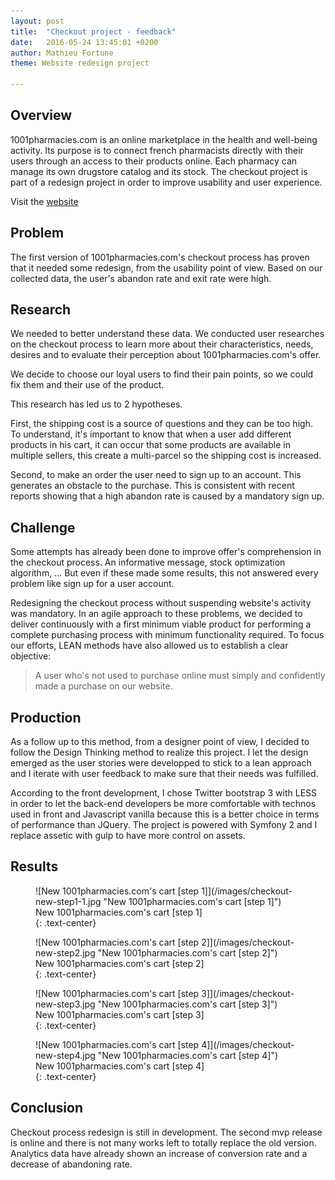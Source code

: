 ```yaml
---
layout: post
title:  "Checkout project - feedback"
date:   2016-05-24 13:45:01 +0200
author: Mathieu Fortune
theme: Website redesign project

---
```


## Overview


1001pharmacies.com is an online marketplace in the health and well-being activity.
Its purpose is to connect french pharmacists directly with their users through an access to their products online.
Each pharmacy can manage its own drugstore catalog and its stock.
The checkout project is part of a redesign project in order to improve usability and user experience.

Visit the [website](http://www.1001pharmacies.com/ "Visit 1001pharmacies.com website")

## Problem


The first version of 1001pharmacies.com's checkout process has proven that it needed some redesign, from the usability point of view. Based on our collected data, the user's abandon rate and exit rate were high.

## Research


We needed to better understand these data. We conducted user researches on the checkout process to learn more about their characteristics, needs, desires and to evaluate their perception about 1001pharmacies.com's offer.

We decide to choose our loyal users to find their pain points, so we could fix them and their use of the product.

This research has led us to 2 hypotheses.

First, the shipping cost is a source of questions and they can be too high.
To understand, it's important to know that when a user add different products in his cart, it can occur that some products are available in multiple sellers, this create a multi-parcel so the shipping cost is increased.

Second, to make an order the user need to sign up to an account. This generates an obstacle to the purchase.
This is consistent with recent reports showing that a high abandon rate is caused by a mandatory sign up.

## Challenge


Some attempts has already been done to improve offer's comprehension in the checkout process.
An informative message, stock optimization algorithm, ... But even if these made some results, this not answered every problem like sign up for a user account.

Redesigning the checkout process without suspending website's activity was mandatory.
In an agile approach to these problems, we decided to deliver continuously with a first minimum viable product for performing a complete purchasing process with minimum functionality required.
To focus our efforts, LEAN methods have also allowed us to establish a clear objective:
<blockquote>
A user who's not used to purchase online must simply and confidently made a purchase on our website.
</blockquote>

## Production


As a follow up to this method, from a designer point of view, I decided to follow the Design Thinking method to realize this project. I let the design emerged as the user stories were developped to stick to a lean approach and I iterate with user feedback to make sure that their needs was fulfilled.

According to the front development, I chose Twitter bootstrap 3 with LESS in order to let the back-end developers be more comfortable with technos used in front and Javascript vanilla because this is a better choice in terms of performance than JQuery. The project is powered with Symfony 2 and I replace assetic with gulp to have more control on assets.


## Results


<div class="large" markdown="1">

<figure markdown="1" class="text-center">
![New 1001pharmacies.com's cart [step 1]](/images/checkout-new-step1-1.jpg "New 1001pharmacies.com's cart [step 1]")
<figcaption>
  New 1001pharmacies.com's cart [step 1]
</figcaption>
{: .text-center}
</figure>

<figure markdown="1" class="text-center">
![New 1001pharmacies.com's cart [step 2]](/images/checkout-new-step2.jpg "New 1001pharmacies.com's cart [step 2]")
<figcaption>
New 1001pharmacies.com's cart [step 2]
</figcaption>
{: .text-center}
</figure>

<figure markdown="1" class="text-center">
![New 1001pharmacies.com's cart [step 3]](/images/checkout-new-step3.jpg "New 1001pharmacies.com's cart [step 3]")
<figcaption>
New 1001pharmacies.com's cart [step 3]
</figcaption>
{: .text-center}
</figure>

<figure markdown="1" class="text-center">
![New 1001pharmacies.com's cart [step 4]](/images/checkout-new-step4.jpg "New 1001pharmacies.com's cart [step 4]")
<figcaption>
New 1001pharmacies.com's cart [step 4]
</figcaption>
{: .text-center}
</figure>

</div>

## Conclusion

Checkout process redesign is still in development. The second mvp release is online and there is not many works left to totally replace the old version. Analytics data have already shown an increase of conversion rate and a decrease of abandoning rate.
